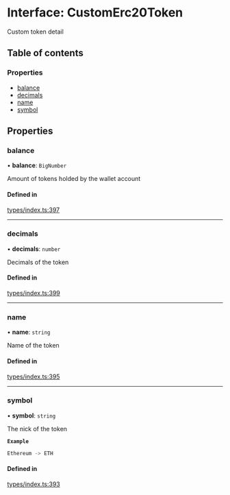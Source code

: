 # Interface: CustomErc20Token

Custom token detail

## Table of contents

### Properties

- [balance](CustomErc20Token.md#balance)
- [decimals](CustomErc20Token.md#decimals)
- [name](CustomErc20Token.md#name)
- [symbol](CustomErc20Token.md#symbol)

## Properties

### balance

• **balance**: `BigNumber`

Amount of tokens holded by the wallet account

#### Defined in

[types/index.ts:397](https://github.com/nevermined-io/react-components/blob/98af18d/catalog/src/types/index.ts#L397)

___

### decimals

• **decimals**: `number`

Decimals of the token

#### Defined in

[types/index.ts:399](https://github.com/nevermined-io/react-components/blob/98af18d/catalog/src/types/index.ts#L399)

___

### name

• **name**: `string`

Name of the token

#### Defined in

[types/index.ts:395](https://github.com/nevermined-io/react-components/blob/98af18d/catalog/src/types/index.ts#L395)

___

### symbol

• **symbol**: `string`

The nick of the token

**`Example`**

```ts
Ethereum -> ETH
```

#### Defined in

[types/index.ts:393](https://github.com/nevermined-io/react-components/blob/98af18d/catalog/src/types/index.ts#L393)
